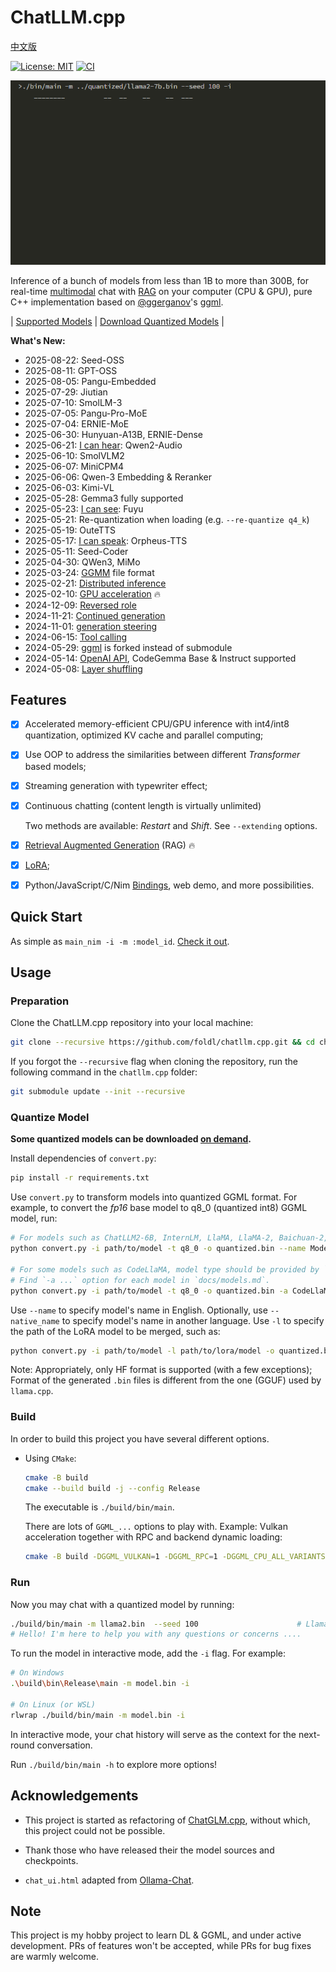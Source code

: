 # ChatLLM.cpp

[中文版](README_zh.md)

[![License: MIT](https://img.shields.io/badge/license-MIT-blue)](LICENSE) [![CI](https://github.com/foldl/chatllm.cpp/actions/workflows/build.yml/badge.svg)](https://github.com/foldl/chatllm.cpp/actions/workflows/build.yml)

![](./docs/demo.gif)

Inference of a bunch of models from less than 1B to more than 300B, for real-time [multimodal](./docs/multimodal.md) chat with [RAG](./docs/rag.md) on your computer (CPU & GPU),
pure C++ implementation based on [@ggerganov](https://github.com/ggerganov)'s [ggml](https://github.com/ggerganov/ggml).

| [Supported Models](./docs/models.md) | [Download Quantized Models](./docs/quick_start.md#download-quantized-models) |

**What's New:**

* 2025-08-22: Seed-OSS
* 2025-08-11: GPT-OSS
* 2025-08-05: Pangu-Embedded
* 2025-07-29: Jiutian
* 2025-07-10: SmolLM-3
* 2025-07-05: Pangu-Pro-MoE
* 2025-07-04: ERNIE-MoE
* 2025-06-30: Hunyuan-A13B, ERNIE-Dense
* 2025-06-21: [I can hear](./docs/multimodal.md): Qwen2-Audio
* 2025-06-10: SmolVLM2
* 2025-06-07: MiniCPM4
* 2025-06-06: Qwen-3 Embedding & Reranker
* 2025-06-03: Kimi-VL
* 2025-05-28: Gemma3 fully supported
* 2025-05-23: [I can see](./docs/multimodal.md): Fuyu
* 2025-05-21: Re-quantization when loading (e.g. `--re-quantize q4_k`)
* 2025-05-19: OuteTTS
* 2025-05-17: [I can speak](./docs/multimodal.md): Orpheus-TTS
* 2025-05-11: Seed-Coder
* 2025-04-30: QWen3, MiMo
* 2025-03-24: [GGMM](./docs/ggmm.md) file format
* 2025-02-21: [Distributed inference](./docs/rpc.md)
* 2025-02-10: [GPU acceleration](./docs/gpu.md) 🔥
* 2024-12-09: [Reversed role](./docs/fun.md#reversed-role)
* 2024-11-21: [Continued generation](./docs/fun.md#continued-generation)
* 2024-11-01: [generation steering](./docs/fun.md#generation-steering)
* 2024-06-15: [Tool calling](./docs/tool_calling.md)
* 2024-05-29: [ggml](https://github.com/ggerganov/ggml) is forked instead of submodule
* 2024-05-14: [OpenAI API](./docs/binding.md#openai-compatible-api), CodeGemma Base & Instruct supported
* 2024-05-08: [Layer shuffling](./docs/fun.md#layer-shuffling)

## Features

* [x] Accelerated memory-efficient CPU/GPU inference with int4/int8 quantization, optimized KV cache and parallel computing;
* [x] Use OOP to address the similarities between different _Transformer_ based models;
* [x] Streaming generation with typewriter effect;
* [x] Continuous chatting (content length is virtually unlimited)

    Two methods are available: _Restart_ and _Shift_. See `--extending` options.

* [x] [Retrieval Augmented Generation](./docs/rag.md) (RAG) 🔥

* [x] [LoRA](./docs/models.md#lora-models);
* [x] Python/JavaScript/C/Nim [Bindings](./docs/binding.md), web demo, and more possibilities.

## Quick Start

As simple as `main_nim -i -m :model_id`. [Check it out](./docs/quick_start.md).

## Usage

### Preparation

Clone the ChatLLM.cpp repository into your local machine:

```sh
git clone --recursive https://github.com/foldl/chatllm.cpp.git && cd chatllm.cpp
```

If you forgot the `--recursive` flag when cloning the repository, run the following command in the `chatllm.cpp` folder:

```sh
git submodule update --init --recursive
```

### Quantize Model

**Some quantized models can be downloaded [on demand](./docs/quick_start.md#download-quantized-models).**

Install dependencies of `convert.py`:

```sh
pip install -r requirements.txt
```

Use `convert.py` to transform models into quantized GGML format. For example, to convert the _fp16_ base model to q8_0 (quantized int8) GGML model, run:

```sh
# For models such as ChatLLM2-6B, InternLM, LlaMA, LlaMA-2, Baichuan-2, etc
python convert.py -i path/to/model -t q8_0 -o quantized.bin --name ModelName

# For some models such as CodeLlaMA, model type should be provided by `-a`
# Find `-a ...` option for each model in `docs/models.md`.
python convert.py -i path/to/model -t q8_0 -o quantized.bin -a CodeLlaMA --name ModelName
```

Use `--name` to specify model's name in English. Optionally, use `--native_name` to specify model's name in another language.
Use `-l` to specify the path of the LoRA model to be merged, such as:

```sh
python convert.py -i path/to/model -l path/to/lora/model -o quantized.bin --name ModelName
```

Note: Appropriately, only HF format is supported (with a few exceptions); Format of the generated `.bin` files is different from the one (GGUF) used by `llama.cpp`.

### Build

In order to build this project you have several different options.

- Using `CMake`:

  ```sh
  cmake -B build
  cmake --build build -j --config Release
  ```

  The executable is `./build/bin/main`.

  There are lots of `GGML_...` options to play with. Example: Vulkan acceleration together with RPC and backend dynamic loading:

  ```sh
  cmake -B build -DGGML_VULKAN=1 -DGGML_RPC=1 -DGGML_CPU_ALL_VARIANTS=1 -DGGML_BACKEND_DL=1
  ```

### Run

Now you may chat with a quantized model by running:

```sh
./build/bin/main -m llama2.bin  --seed 100                      # Llama-2-Chat-7B
# Hello! I'm here to help you with any questions or concerns ....
```

To run the model in interactive mode, add the `-i` flag. For example:

```sh
# On Windows
.\build\bin\Release\main -m model.bin -i

# On Linux (or WSL)
rlwrap ./build/bin/main -m model.bin -i
```

In interactive mode, your chat history will serve as the context for the next-round conversation.

Run `./build/bin/main -h` to explore more options!

## Acknowledgements

* This project is started as refactoring of [ChatGLM.cpp](https://github.com/li-plus/chatglm.cpp), without which, this project could not be possible.

* Thank those who have released their the model sources and checkpoints.

* `chat_ui.html` adapted from [Ollama-Chat](https://github.com/Oft3r/Ollama-Chat).

## Note

This project is my hobby project to learn DL & GGML, and under active development. PRs of features won't
be accepted, while PRs for bug fixes are warmly welcome.
